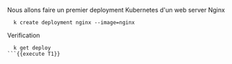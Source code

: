 
Nous allons faire un premier deployment Kubernetes d'un web server Nginx
```
  k create deployment nginx --image=nginx
```
Verification
```
  k get deploy
```{{execute T1}}
